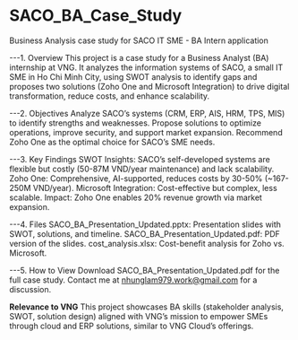 # SACO_BA_Case_Study
Business Analysis case study for SACO IT SME - BA Intern application

---1. Overview
This project is a case study for a Business Analyst (BA) internship at VNG. It analyzes the information systems of SACO, a small IT SME in Ho Chi Minh City, using SWOT analysis to identify gaps and proposes two solutions (Zoho One and Microsoft Integration) to drive digital transformation, reduce costs, and enhance scalability.

---2. Objectives
Analyze SACO’s systems (CRM, ERP, AIS, HRM, TPS, MIS) to identify strengths and weaknesses.
Propose solutions to optimize operations, improve security, and support market expansion.
Recommend Zoho One as the optimal choice for SACO’s SME needs.

---3. Key Findings
SWOT Insights: SACO’s self-developed systems are flexible but costly (50-87M VND/year maintenance) and lack scalability.
Zoho One: Comprehensive, AI-supported, reduces costs by 30-50% (~167-250M VND/year).
Microsoft Integration: Cost-effective but complex, less scalable.
Impact: Zoho One enables 20% revenue growth via market expansion.

---4. Files
SACO_BA_Presentation_Updated.pptx: Presentation slides with SWOT, solutions, and timeline.
SACO_BA_Presentation_Updated.pdf: PDF version of the slides.
cost_analysis.xlsx: Cost-benefit analysis for Zoho vs. Microsoft.

---5. How to View
Download SACO_BA_Presentation_Updated.pdf for the full case study.
Contact me at nhunglam979.work@gmail.com for a discussion.

**Relevance to VNG**
This project showcases BA skills (stakeholder analysis, SWOT, solution design) aligned with VNG’s mission to empower SMEs through cloud and ERP solutions, similar to VNG Cloud’s offerings.
